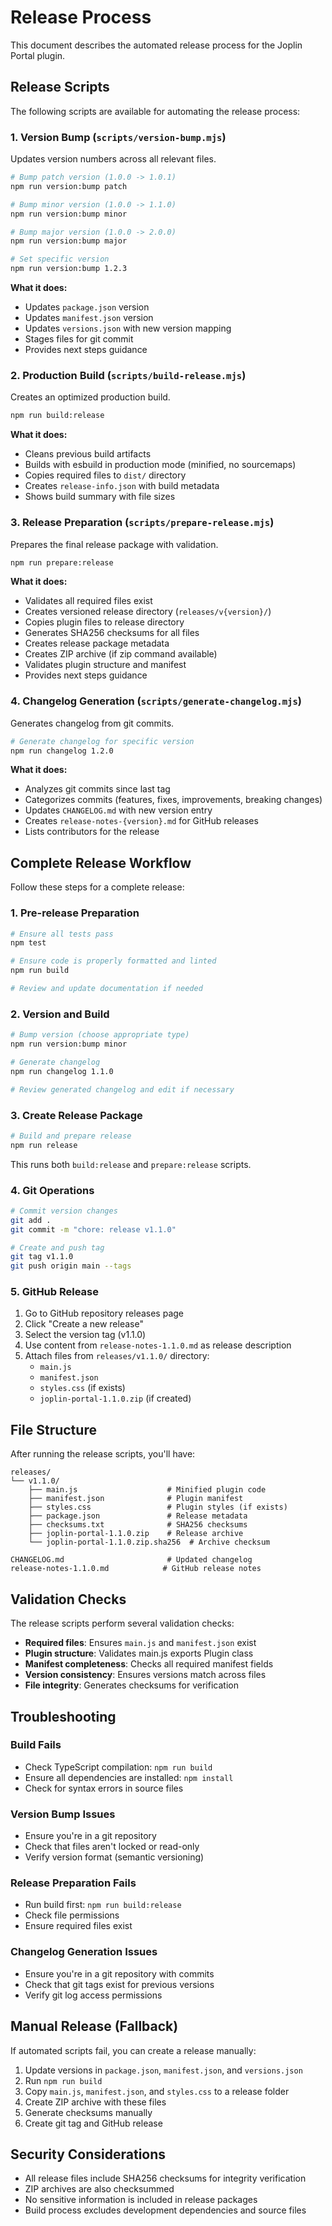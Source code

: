 # Release Process

This document describes the automated release process for the Joplin Portal plugin.

## Release Scripts

The following scripts are available for automating the release process:

### 1. Version Bump (`scripts/version-bump.mjs`)

Updates version numbers across all relevant files.

```bash
# Bump patch version (1.0.0 -> 1.0.1)
npm run version:bump patch

# Bump minor version (1.0.0 -> 1.1.0)
npm run version:bump minor

# Bump major version (1.0.0 -> 2.0.0)
npm run version:bump major

# Set specific version
npm run version:bump 1.2.3
```

**What it does:**
- Updates `package.json` version
- Updates `manifest.json` version
- Updates `versions.json` with new version mapping
- Stages files for git commit
- Provides next steps guidance

### 2. Production Build (`scripts/build-release.mjs`)

Creates an optimized production build.

```bash
npm run build:release
```

**What it does:**
- Cleans previous build artifacts
- Builds with esbuild in production mode (minified, no sourcemaps)
- Copies required files to `dist/` directory
- Creates `release-info.json` with build metadata
- Shows build summary with file sizes

### 3. Release Preparation (`scripts/prepare-release.mjs`)

Prepares the final release package with validation.

```bash
npm run prepare:release
```

**What it does:**
- Validates all required files exist
- Creates versioned release directory (`releases/v{version}/`)
- Copies plugin files to release directory
- Generates SHA256 checksums for all files
- Creates release package metadata
- Creates ZIP archive (if zip command available)
- Validates plugin structure and manifest
- Provides next steps guidance

### 4. Changelog Generation (`scripts/generate-changelog.mjs`)

Generates changelog from git commits.

```bash
# Generate changelog for specific version
npm run changelog 1.2.0
```

**What it does:**
- Analyzes git commits since last tag
- Categorizes commits (features, fixes, improvements, breaking changes)
- Updates `CHANGELOG.md` with new version entry
- Creates `release-notes-{version}.md` for GitHub releases
- Lists contributors for the release

## Complete Release Workflow

Follow these steps for a complete release:

### 1. Pre-release Preparation

```bash
# Ensure all tests pass
npm test

# Ensure code is properly formatted and linted
npm run build

# Review and update documentation if needed
```

### 2. Version and Build

```bash
# Bump version (choose appropriate type)
npm run version:bump minor

# Generate changelog
npm run changelog 1.1.0

# Review generated changelog and edit if necessary
```

### 3. Create Release Package

```bash
# Build and prepare release
npm run release
```

This runs both `build:release` and `prepare:release` scripts.

### 4. Git Operations

```bash
# Commit version changes
git add .
git commit -m "chore: release v1.1.0"

# Create and push tag
git tag v1.1.0
git push origin main --tags
```

### 5. GitHub Release

1. Go to GitHub repository releases page
2. Click "Create a new release"
3. Select the version tag (v1.1.0)
4. Use content from `release-notes-1.1.0.md` as release description
5. Attach files from `releases/v1.1.0/` directory:
   - `main.js`
   - `manifest.json`
   - `styles.css` (if exists)
   - `joplin-portal-1.1.0.zip` (if created)

## File Structure

After running the release scripts, you'll have:

```
releases/
└── v1.1.0/
    ├── main.js                    # Minified plugin code
    ├── manifest.json              # Plugin manifest
    ├── styles.css                 # Plugin styles (if exists)
    ├── package.json               # Release metadata
    ├── checksums.txt              # SHA256 checksums
    ├── joplin-portal-1.1.0.zip    # Release archive
    └── joplin-portal-1.1.0.zip.sha256  # Archive checksum

CHANGELOG.md                       # Updated changelog
release-notes-1.1.0.md            # GitHub release notes
```

## Validation Checks

The release scripts perform several validation checks:

- **Required files**: Ensures `main.js` and `manifest.json` exist
- **Plugin structure**: Validates main.js exports Plugin class
- **Manifest completeness**: Checks all required manifest fields
- **Version consistency**: Ensures versions match across files
- **File integrity**: Generates checksums for verification

## Troubleshooting

### Build Fails
- Check TypeScript compilation: `npm run build`
- Ensure all dependencies are installed: `npm install`
- Check for syntax errors in source files

### Version Bump Issues
- Ensure you're in a git repository
- Check that files aren't locked or read-only
- Verify version format (semantic versioning)

### Release Preparation Fails
- Run build first: `npm run build:release`
- Check file permissions
- Ensure required files exist

### Changelog Generation Issues
- Ensure you're in a git repository with commits
- Check that git tags exist for previous versions
- Verify git log access permissions

## Manual Release (Fallback)

If automated scripts fail, you can create a release manually:

1. Update versions in `package.json`, `manifest.json`, and `versions.json`
2. Run `npm run build`
3. Copy `main.js`, `manifest.json`, and `styles.css` to a release folder
4. Create ZIP archive with these files
5. Generate checksums manually
6. Create git tag and GitHub release

## Security Considerations

- All release files include SHA256 checksums for integrity verification
- ZIP archives are also checksummed
- No sensitive information is included in release packages
- Build process excludes development dependencies and source files